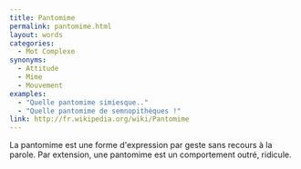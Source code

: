```yaml
---
title: Pantomime
permalink: pantomime.html
layout: words
categories:
  - Mot Complexe
synonyms:
  - Attitude
  - Mime
  - Mouvement
examples:
  - "Quelle pantomime simiesque.."
  - "Quelle pantomime de semnopithèques !"
link: http://fr.wikipedia.org/wiki/Pantomime
---
```


La pantomime est une forme d'expression  par geste sans recours à la parole. Par extension, une pantomime est un comportement outré, ridicule.
